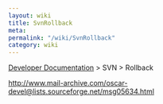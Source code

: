 ```yaml
---
layout: wiki
title: SvnRollback
meta: 
permalink: "/wiki/SvnRollback"
category: wiki
---
```

<!-- Name: SvnRollback -->
<!-- Version: 4 -->
<!-- Author: bli -->

[Developer Documentation](/wiki/DevelDocs/) > SVN > Rollback

http://www.mail-archive.com/oscar-devel@lists.sourceforge.net/msg05634.html